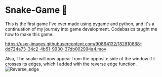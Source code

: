 # Snake-Game 🐍
This is the first game I've ever made using pygame and python, and it's a continuation of my journey into game development. 
Codebasics taught me how to make this game.

https://user-images.githubusercontent.com/90864132/182810668-dd724a73-34c2-4b51-9930-37db002994a4.mov

Also, The snake will now appear from the opposite side of the window if it crosses its edges, which I added with the reverse edge function.
![Reverse_edge](https://user-images.githubusercontent.com/90864132/182812008-e390cf0e-4554-4673-bf23-a5fa91ae01f7.gif)
